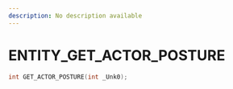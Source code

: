 ```yaml
---
description: No description available 
---
```


# ENTITY\_GET_ACTOR_POSTURE

```cpp
int GET_ACTOR_POSTURE(int _Unk0);
```